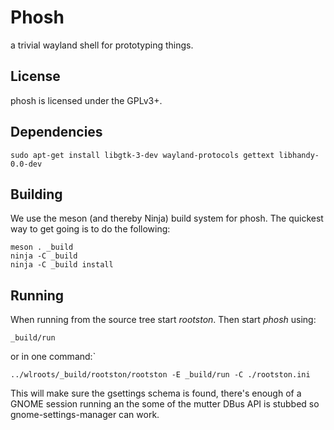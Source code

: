 # Phosh

a trivial wayland shell for prototyping things.

## License

phosh is licensed under the GPLv3+.

## Dependencies

    sudo apt-get install libgtk-3-dev wayland-protocols gettext libhandy-0.0-dev

## Building

We use the meson (and thereby Ninja) build system for phosh.  The quickest
way to get going is to do the following:

    meson . _build
    ninja -C _build
    ninja -C _build install


## Running
When running from the source tree start *rootston*. Then start *phosh*
using:

    _build/run

or in one command:`

    ../wlroots/_build/rootston/rootston -E _build/run -C ./rootston.ini

This will make sure the gsettings schema is found, there's enough of a GNOME
session running an the some of the mutter DBus API is stubbed so
gnome-settings-manager can work.
